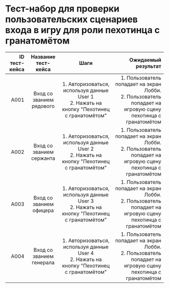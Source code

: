 # **Тест-набор для проверки пользовательских сценариев входа в игру для роли пехотинца с гранатомётом**

| ID тест-кейса |   Название тест-кейса    |                                             Шаги                                             |                                                                                                Ожидаемый результат |
| ------------: | :----------------------: | :------------------------------------------------------------------------------------------: | -----------------------------------------------------------------------------------------------------------------: |
|          A001 | Вход со званием рядового | 1. Авторизоваться, используя данные User 1<br>2. Нажать на кнопку "Пехотинец с гранатомётом" | 1. Пользователь попадает на экран Лобби.<br> 2. Пользователь попадает на игровую сцену пехотинца с гранатомётом |
|          A002 | Вход со званием сержанта | 1. Авторизоваться, используя данные User 2<br>2. Нажать на кнопку "Пехотинец с гранатомётом" |    1. Пользователь попадает на экран Лобби.<br> 2. Пользователь попадает на игровую сцену пехотинца с гранатомётом |
|          A003 | Вход со званием офицера  | 1. Авторизоваться, используя данные User 3<br>2. Нажать на кнопку "Пехотинец с гранатомётом" |    1. Пользователь попадает на экран Лобби.<br> 2. Пользователь попадает на игровую сцену пехотинца с гранатомётом |
|          A004 | Вход со званием генерала | 1. Авторизоваться, используя данные User 4<br>2. Нажать на кнопку "Пехотинец с гранатомётом" |    1. Пользователь попадает на экран Лобби.<br> 2. Пользователь попадает на игровую сцену пехотинца с гранатомётом |
